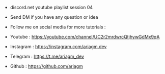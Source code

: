 - discord.net youtube playlist session 04

- Send DM if you have any question or idea

- Follow me on social media for more tutorials :

- Youtube : https://youtube.com/channel/UC2r2mrdwrcQtjhywGdMx9qA

- Instagram : https://instagram.com/ariagm.dev

- Telegram : https://t.me/ariagm_dev

- Github : https://github.com/ariagm